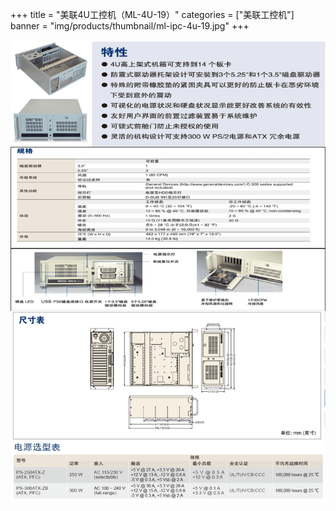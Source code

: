 +++
title = "美联4U工控机（ML-4U-19）"
categories = ["美联工控机"]
banner = "img/products/thumbnail/ml-ipc-4u-19.jpg"
+++

![_](5.png)
